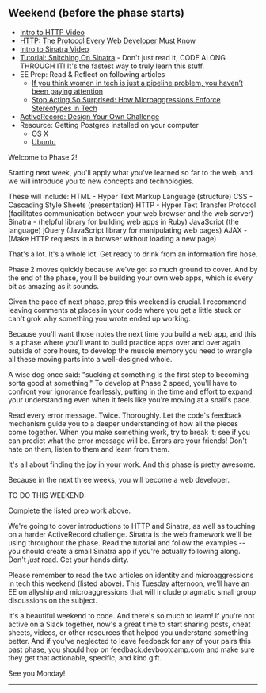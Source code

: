 ## Weekend (before the phase starts)

* [Intro to HTTP Video](https://talks.devbootcamp.com/intro-to-http)
* [HTTP: The Protocol Every Web Developer Must Know](http://code.tutsplus.com/tutorials/http-the-protocol-every-web-developer-must-know-part-1--net-31177)
* [Intro to Sinatra Video](https://talks.devbootcamp.com/intro-to-sinatra-1)
* [Tutorial: Snitching On Sinatra](../../../../snitching-on-sinatra-challenge) - Don't just read it, CODE ALONG THROUGH IT! It's the fastest way to truly learn this stuff.
* EE Prep: Read & Reflect on following articles
  - [If you think women in tech is just a pipeline problem, you haven’t been paying attention](https://medium.com/@racheltho/if-you-think-women-in-tech-is-just-a-pipeline-problem-you-haven-t-been-paying-attention-cb7a2073b996)
  - [Stop Acting So Surprised: How Microaggressions Enforce Stereotypes in Tech](https://modelviewculture.com/pieces/stop-acting-so-surprised-how-microaggressions-enforce-stereotypes-in-tech)
* [ActiveRecord: Design Your Own Challenge](../../../../activerecord-design-your-own-challenge)
* Resource: Getting Postgres installed on your computer
    * [OS X](../resources/installing-postgres-mac.md)
    * [Ubuntu](../resources/installing-postgres-ubuntu.md)

Welcome to Phase 2!

Starting next week, you'll apply what you've learned so far to the web, and we will introduce you to new concepts and technologies.

These will include:
HTML - Hyper Text Markup Language (structure)
CSS - Cascading Style Sheets (presentation)
HTTP - Hyper Text Transfer Protocol (facilitates communication between your web browser and the web server)
Sinatra - (helpful library for building web apps in Ruby)
JavaScript (the language)
jQuery (JavaScript library for manipulating web pages)
AJAX - (Make HTTP requests in a browser without loading a new page)

That's a lot. It's a whole lot. Get ready to drink from an information fire hose.

Phase 2 moves quickly because we've got so much ground to cover. And by the end of the phase, you'll be building your own web apps, which is every bit as amazing as it sounds.

Given the pace of next phase, prep this weekend is crucial. I recommend leaving comments at places in your code where you get a little stuck or can't grok why something you wrote ended up working.

Because you'll want those notes the next time you build a web app, and this is a phase where you'll want to build practice apps over and over again, outside of core hours, to develop the muscle memory you need to wrangle all these moving parts into a well-designed whole.

A wise dog once said: "sucking at something is the first step to becoming sorta good at something." To develop at Phase 2 speed, you'll have to confront your ignorance fearlessly, putting in the time and effort to expand your understanding even when it feels like you're moving at a snail's pace.

Read every error message. Twice. Thoroughly. Let the code's feedback mechanism guide you to a deeper understanding of how all the pieces come together. When you make something work, try to break it; see if you can predict what the error message will be. Errors are your friends! Don't hate on them, listen to them and learn from them.

It's all about finding the joy in your work. And this phase is pretty awesome.

Because in the next three weeks, you will become a web developer.

TO DO THIS WEEKEND:

Complete the listed prep work above.

We're going to cover introductions to HTTP and Sinatra, as well as touching on a harder ActiveRecord challenge. Sinatra is the web framework we'll be using throughout the phase. Read the tutorial and follow the examples -- you should create a small Sinatra app if you're actually following along. Don't _just_ read. Get your hands dirty.

Please remember to read the two articles on identity and microaggressions in tech this weekend (listed above). This Tuesday afternoon, we'll have an EE on allyship and microaggressions that will include pragmatic small group discussions on the subject.

It's a beautiful weekend to code. And there's so much to learn! If you're not active on a Slack together, now's a great time to start sharing posts, cheat sheets, videos, or other resources that helped you understand something better. And if you've neglected to leave feedback for any of your pairs this past phase, you should hop on feedback.devbootcamp.com and make sure they get that actionable, specific, and kind gift.

See you Monday!

---

